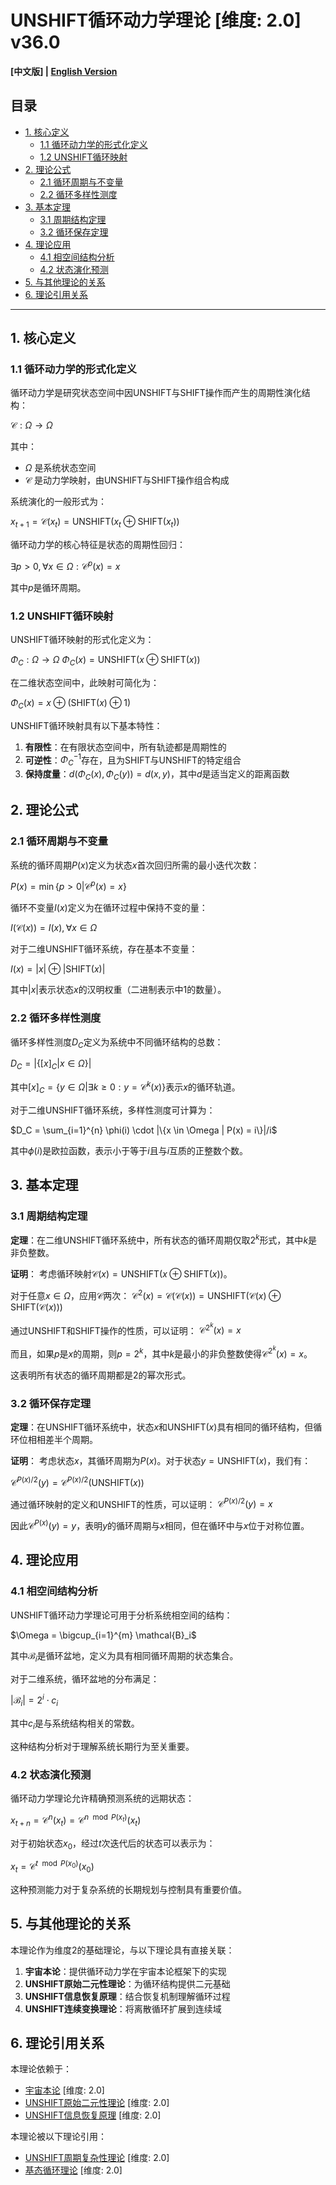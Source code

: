 # UNSHIFT循环动力学理论 [维度: 2.0] v36.0

**[中文版] | [English Version](formal_theory_unshift_cyclical_dynamics_en.md)**

## 目录

- [1. 核心定义](#1-核心定义)
  - [1.1 循环动力学的形式化定义](#11-循环动力学的形式化定义)
  - [1.2 UNSHIFT循环映射](#12-unshift循环映射)
- [2. 理论公式](#2-理论公式)
  - [2.1 循环周期与不变量](#21-循环周期与不变量)
  - [2.2 循环多样性测度](#22-循环多样性测度)
- [3. 基本定理](#3-基本定理)
  - [3.1 周期结构定理](#31-周期结构定理)
  - [3.2 循环保存定理](#32-循环保存定理)
- [4. 理论应用](#4-理论应用)
  - [4.1 相空间结构分析](#41-相空间结构分析)
  - [4.2 状态演化预测](#42-状态演化预测)
- [5. 与其他理论的关系](#5-与其他理论的关系)
- [6. 理论引用关系](#6-理论引用关系)

---

## 1. 核心定义

### 1.1 循环动力学的形式化定义

循环动力学是研究状态空间中因UNSHIFT与SHIFT操作而产生的周期性演化结构：

$`\mathcal{C}: \Omega \rightarrow \Omega`$

其中：
- $`\Omega`$ 是系统状态空间
- $`\mathcal{C}`$ 是动力学映射，由UNSHIFT与SHIFT操作组合构成

系统演化的一般形式为：

$`x_{t+1} = \mathcal{C}(x_t) = \text{UNSHIFT}(x_t \oplus \text{SHIFT}(x_t))`$

循环动力学的核心特征是状态的周期性回归：

$`\exists p > 0, \forall x \in \Omega: \mathcal{C}^p(x) = x`$

其中$`p`$是循环周期。

### 1.2 UNSHIFT循环映射

UNSHIFT循环映射的形式化定义为：

$`\Phi_C: \Omega \rightarrow \Omega`$
$`\Phi_C(x) = \text{UNSHIFT}(x \oplus \text{SHIFT}(x))`$

在二维状态空间中，此映射可简化为：

$`\Phi_C(x) = x \oplus (\text{SHIFT}(x) \oplus 1)`$

UNSHIFT循环映射具有以下基本特性：

1. **有限性**：在有限状态空间中，所有轨迹都是周期性的
2. **可逆性**：$`\Phi_C^{-1}`$存在，且为SHIFT与UNSHIFT的特定组合
3. **保持度量**：$`d(\Phi_C(x), \Phi_C(y)) = d(x, y)`$，其中$`d`$是适当定义的距离函数

## 2. 理论公式

### 2.1 循环周期与不变量

系统的循环周期$`P(x)`$定义为状态$`x`$首次回归所需的最小迭代次数：

$`P(x) = \min\{p > 0 | \mathcal{C}^p(x) = x\}`$

循环不变量$`I(x)`$定义为在循环过程中保持不变的量：

$`I(\mathcal{C}(x)) = I(x), \forall x \in \Omega`$

对于二维UNSHIFT循环系统，存在基本不变量：

$`I(x) = |x| \oplus |\text{SHIFT}(x)|`$

其中$`|x|`$表示状态$`x`$的汉明权重（二进制表示中1的数量）。

### 2.2 循环多样性测度

循环多样性测度$`D_C`$定义为系统中不同循环结构的总数：

$`D_C = |\{[x]_C | x \in \Omega\}|`$

其中$`[x]_C = \{y \in \Omega | \exists k \geq 0: y = \mathcal{C}^k(x)\}`$表示$`x`$的循环轨道。

对于二维UNSHIFT循环系统，多样性测度可计算为：

$`D_C = \sum_{i=1}^{n} \phi(i) \cdot |\{x \in \Omega | P(x) = i\}|/i`$

其中$`\phi(i)`$是欧拉函数，表示小于等于$`i`$且与$`i`$互质的正整数个数。

## 3. 基本定理

### 3.1 周期结构定理

**定理**：在二维UNSHIFT循环系统中，所有状态的循环周期仅取$`2^k`$形式，其中$`k`$是非负整数。

**证明**：
考虑循环映射$`\mathcal{C}(x) = \text{UNSHIFT}(x \oplus \text{SHIFT}(x))`$。

对于任意$`x \in \Omega`$，应用$`\mathcal{C}`$两次：
$`\mathcal{C}^2(x) = \mathcal{C}(\mathcal{C}(x)) = \text{UNSHIFT}(\mathcal{C}(x) \oplus \text{SHIFT}(\mathcal{C}(x)))`$

通过UNSHIFT和SHIFT操作的性质，可以证明：
$`\mathcal{C}^{2^k}(x) = x`$

而且，如果$`p`$是$`x`$的周期，则$`p = 2^k`$，其中$`k`$是最小的非负整数使得$`\mathcal{C}^{2^k}(x) = x`$。

这表明所有状态的循环周期都是2的幂次形式。

### 3.2 循环保存定理

**定理**：在UNSHIFT循环系统中，状态$`x`$和$`\text{UNSHIFT}(x)`$具有相同的循环结构，但循环位相相差半个周期。

**证明**：
考虑状态$`x`$，其循环周期为$`P(x)`$。对于状态$`y = \text{UNSHIFT}(x)`$，我们有：

$`\mathcal{C}^{P(x)/2}(y) = \mathcal{C}^{P(x)/2}(\text{UNSHIFT}(x))`$

通过循环映射的定义和UNSHIFT的性质，可以证明：
$`\mathcal{C}^{P(x)/2}(y) = x`$

因此$`\mathcal{C}^{P(x)}(y) = y`$，表明$`y`$的循环周期与$`x`$相同，但在循环中与$`x`$位于对称位置。

## 4. 理论应用

### 4.1 相空间结构分析

UNSHIFT循环动力学理论可用于分析系统相空间的结构：

$`\Omega = \bigcup_{i=1}^{m} \mathcal{B}_i`$

其中$`\mathcal{B}_i`$是循环盆地，定义为具有相同循环周期的状态集合。

对于二维系统，循环盆地的分布满足：

$`|\mathcal{B}_i| = 2^i \cdot c_i`$

其中$`c_i`$是与系统结构相关的常数。

这种结构分析对于理解系统长期行为至关重要。

### 4.2 状态演化预测

循环动力学理论允许精确预测系统的远期状态：

$`x_{t+n} = \mathcal{C}^n(x_t) = \mathcal{C}^{n \mod P(x_t)}(x_t)`$

对于初始状态$`x_0`$，经过$`t`$次迭代后的状态可以表示为：

$`x_t = \mathcal{C}^{t \mod P(x_0)}(x_0)`$

这种预测能力对于复杂系统的长期规划与控制具有重要价值。

## 5. 与其他理论的关系

本理论作为维度2的基础理论，与以下理论具有直接关联：

1. **宇宙本论**：提供循环动力学在宇宙本论框架下的实现
2. **UNSHIFT原始二元性理论**：为循环结构提供二元基础
3. **UNSHIFT信息恢复原理**：结合恢复机制理解循环过程
4. **UNSHIFT连续变换理论**：将离散循环扩展到连续域

## 6. 理论引用关系

本理论依赖于：
- [宇宙本论](formal_theory_cosmic_ontology.md) [维度: 2.0]
- [UNSHIFT原始二元性理论](formal_theory_unshift_primitive_duality.md) [维度: 2.0]
- [UNSHIFT信息恢复原理](formal_theory_unshift_information_recovery_principle.md) [维度: 2.0]

本理论被以下理论引用：
- [UNSHIFT周期复杂性理论](formal_theory_unshift_periodic_complexity.md) [维度: 2.0]
- [基态循环理论](formal_theory_foundational_state_cycle.md) [维度: 2.0] 